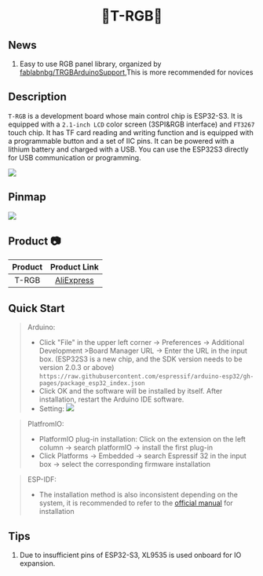 <h1 align = "center"> 🌟T-RGB🌟</h1>

## News

1. Easy to use RGB panel library, organized by [fablabnbg/TRGBArduinoSupport](https://github.com/fablabnbg/TRGBArduinoSupport),This is more recommended for novices


## Description

`T-RGB` is a development board whose main control chip is ESP32-S3. It is equipped with a `2.1-inch LCD` color screen (3SPI&RGB interface) and `FT3267` touch chip. It has TF card reading and writing function and is equipped with a programmable button and a set of IIC pins. It can be powered with a lithium battery and charged with a USB. You can use the ESP32S3 directly for USB communication or programming.

![](assets/image/specifications_en.jpg)

## Pinmap

![](assets/image/pinmap_en.jpg)

## Product 📷

| Product |                            Product Link                            |
| :-----: | :----------------------------------------------------------------: |
|  T-RGB  | [AliExpress](https://www.aliexpress.us/item/1005004778542414.html) |

## Quick Start

> Arduino:
>- Click "File" in the upper left corner -> Preferences -> Additional Development >Board Manager URL -> Enter the URL in the input box.
(ESP32S3 is a new chip, and the SDK version needs to be version 2.0.3 or above)
> `https://raw.githubusercontent.com/espressif/arduino-esp32/gh-pages/package_esp32_index.json`
>-  Click OK and the software will be installed by itself. After installation, restart the Arduino IDE software.
>- Setting: ![](assets/image/setting.png)

> PlatfromIO:
> - PlatformIO plug-in installation: Click on the extension on the left column -> search platformIO -> install the first plug-in
> - Click Platforms -> Embedded -> search Espressif 32 in the input box -> select the corresponding firmware installation

> ESP-IDF:
> - The installation method is also inconsistent depending on the system, it is recommended to refer to the [official manual](https://docs.espressif.com/projects/esp-idf/en/latest/esp32/get-started/index.html) for installation

## Tips

1. Due to insufficient pins of ESP32-S3, XL9535 is used onboard for IO expansion.
